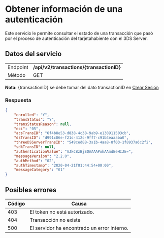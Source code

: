 # Obtener información de una autenticación

Este servicio le permite consultar el estado de una transacción que pasó por el proceso de autenticación del tarjetahabiente con el 3DS Server.

## Datos del servicio
|          |                                          |
|----------|------------------------------------------|
| Endpoint | **/api/v2/transactions/{transactionID}** |
| Método   | GET                                      |

**Nota:** {transactionID} se debe tomar del dato transactionID en [Crear Sesión](crear-session)

### Respuesta
```json
{
    "enrolled": "Y",
    "transStatus": "Y",
    "transStatusReason": null,
    "eci": "05",
    "acsTransID": "6f4b8e53-d838-4c38-9ab9-e130911503cb",
    "dsTransID": "d991c86e-f21c-412c-9ff7-c91b4eaaaba0",
    "threeDSServerTransID": "549ced88-3a1b-4aa8-8f03-1f8937a6c2f2",
    "sdkTransID": null,
    "authenticationValue": "AJkCBzBjSQAAAAPohAAmdEeHIJE=",
    "messageVersion": "2.2.0",
    "authMethod": "02",
    "authTimestamp": "2020-04-21T01:44:54+00:00",
    "messageCategory": "01"
}
```

## Posibles errores

| Código | Causa                                       |
|--------|---------------------------------------------|
| 403    | El token no está autorizado.                | 
| 404    | Transacción no existe                       | 
| 500    | El servidor ha encontrado un error interno. | 
